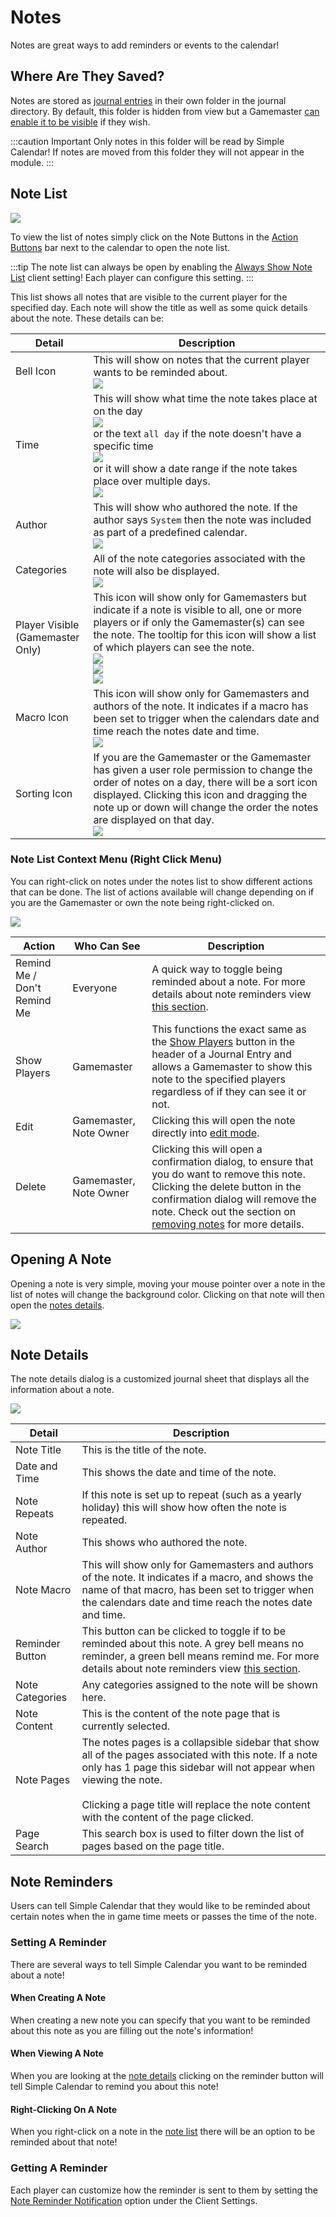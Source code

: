 # Notes

Notes are great ways to add reminders or events to the calendar!

## Where Are They Saved?

Notes are stored as [journal entries](https://foundryvtt.com/article/journal/) in their own folder in the journal directory. By default, this folder is hidden from view but a Gamemaster [can enable it to be visible](../../global-configuration/settings.md) if they wish.

:::caution Important
Only notes in this folder will be read by Simple Calendar! If notes are moved from this folder they will not appear in the module.
:::

## Note List

![](../../images/viewing-notes.png)

To view the list of notes simply click on the Note Buttons in the [Action Buttons](../calendar-view.md#action-buttons) bar next to the calendar to open the note list.

:::tip
The note list can always be open by enabling the [Always Show Note List](../client-settings#always-show-note-list) client setting! Each player can configure this setting.
:::

This list shows all notes that are visible to the current player for the specified day. Each note will show the title as well as some quick details about the note. These details can be:

| Detail                               | Description                                                                                                                                                                                                                                                                                                                                                                                              |
|--------------------------------------|----------------------------------------------------------------------------------------------------------------------------------------------------------------------------------------------------------------------------------------------------------------------------------------------------------------------------------------------------------------------------------------------------------|
| Bell Icon                            | This will show on notes that the current player wants to be reminded about.<br/>![](../../images/note-list-reminder.png)                                                                                                                                                                                                                                                                                 |
| Time                                 | This will show what time the note takes place at on the day<br/>![](../../images/note-list-time-range.png)<br/>or the text `all day` if the note doesn't have a specific time<br/>![](../../images/note-list-all-day.png)<br/>or it will show a date range if the note takes place over multiple days.<br/>![](../../images/note-list-date-range.png)                                                    |
| Author                               | This will show who authored the note. If the author says `System` then the note was included as part of a predefined calendar.<br/>![](../../images/note-list-author.png)                                                                                                                                                                                                                                |
| Categories                           | All of the note categories associated with the note will also be displayed.<br/>![](../../images/note-list-category.png)                                                                                                                                                                                                                                                                                 |
| Player Visible<br/>(Gamemaster Only) | This icon will show only for Gamemasters but indicate if a note is visible to all, one or more players or if only the Gamemaster(s) can see the note. The tooltip for this icon will show a list of which players can see the note.<br/>![](../../images/note-list-player-visible.png)<br/>![](../../images/note-list-partial-player-visible.png)<br/>![](../../images/note-list-not-player-visible.png) |
| Macro Icon                           | This icon will show only for Gamemasters and authors of the note. It indicates if a macro has been set to trigger when the calendars date and time reach the notes date and time.<br/>![](../../images/note-list-macro.png)                                                                                                                                                                              |
| Sorting Icon                         | If you are the Gamemaster or the Gamemaster has given a user role permission to change the order of notes on a day, there will be a sort icon displayed. Clicking this icon and dragging the note up or down will change the order the notes are displayed on that day.<br/>![](../../images/note-list-reorder.png)                                                                                      |

### Note List Context Menu (Right Click Menu)

You can right-click on notes under the notes list to show different actions that can be done. The list of actions available will change depending on if you are the Gamemaster or own the note being right-clicked on.

![](../../images/note-list-context-menu.png)

| Action                      | Who Can See            | Description                                                                                                                                                                                                                                           |
|-----------------------------|------------------------|-------------------------------------------------------------------------------------------------------------------------------------------------------------------------------------------------------------------------------------------------------|
| Remind Me / Don't Remind Me | Everyone               | A quick way to toggle being reminded about a note. For more details about note reminders view [this section](#note-reminders).                                                                                                                        |
| Show Players                | Gamemaster             | This functions the exact same as the [Show Players](https://foundryvtt.com/article/journal/#show) button in the header of a Journal Entry and allows a Gamemaster to show this note to the specified players regardless of if they can see it or not. |
| Edit                        | Gamemaster, Note Owner | Clicking this will open the note directly into [edit mode](editing.md).                                                                                                                                                                               |
| Delete                      | Gamemaster, Note Owner | Clicking this will open a confirmation dialog, to ensure that you do want to remove this note. Clicking the delete button in the confirmation dialog will remove the note. Check out the section on [removing notes](removing.md) for more details.   |


## Opening A Note

Opening a note is very simple, moving your mouse pointer over a note in the list of notes will change the background color. Clicking on that note will then open the [notes details](#note-details).

![](../../images/note-list-hover.png)

## Note Details

The note details dialog is a customized journal sheet that displays all the information about a note.

![](../../images/note-details.png)

| Detail          | Description                                                                                                                                                                                                                                                                     |
|-----------------|---------------------------------------------------------------------------------------------------------------------------------------------------------------------------------------------------------------------------------------------------------------------------------|
| Note Title      | This is the title of the note.                                                                                                                                                                                                                                                  |
| Date and Time   | This shows the date and time of the note.                                                                                                                                                                                                                                       |
| Note Repeats    | If this note is set up to repeat (such as a yearly holiday) this will show how often the note is repeated.                                                                                                                                                                      |
| Note Author     | This shows who authored the note.                                                                                                                                                                                                                                               |
| Note Macro      | This will show only for Gamemasters and authors of the note. It indicates if a macro, and shows the name of that macro, has been set to trigger when the calendars date and time reach the notes date and time.                                                                 |
| Reminder Button | This button can be clicked to toggle if to be reminded about this note. A grey bell means no reminder, a green bell means remind me. For more details about note reminders view [this section](#note-reminders).                                                                |
| Note Categories | Any categories assigned to the note will be shown here.                                                                                                                                                                                                                         |
| Note Content    | This is the content of the note page that is currently selected.                                                                                                                                                                                                                |
| Note Pages      | The notes pages is a collapsible sidebar that show all of the pages associated with this note. If a note only has 1 page this sidebar will not appear when viewing the note.<br/><br/>Clicking a page title will replace the note content with the content of the page clicked. |
| Page Search     | This search box is used to filter down the list of pages based on the page title.                                                                                                                                                                                               |


## Note Reminders

Users can tell Simple Calendar that they would like to be reminded about certain notes when the in game time meets or passes the time of the note.

### Setting A Reminder

There are several ways to tell Simple Calendar you want to be reminded about a note!

#### When Creating A Note

When creating a new note you can specify that you want to be reminded about this note as you are filling out the note's information!

#### When Viewing A Note

When you are looking at the [note details](#note-details) clicking on the reminder button will tell Simple Calendar to remind you about this note!

#### Right-Clicking On A Note

When you right-click on a note in the [note list](#note-list) there will be an option to be reminded about that note!

### Getting A Reminder

Each player can customize how the reminder is sent to them by setting the [Note Reminder Notification](../client-settings.md#note-reminder-notification) option under the Client Settings.


